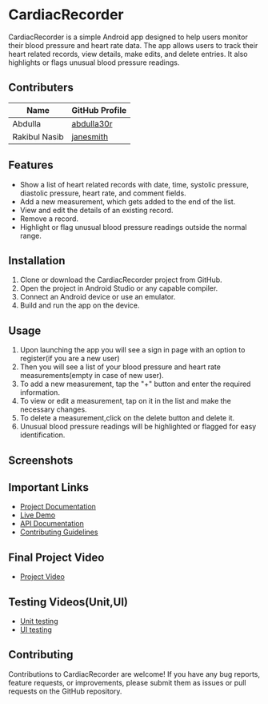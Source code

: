 # CardiacRecorder

CardiacRecorder is a simple Android app designed to help users monitor their blood pressure and heart rate data. The app allows users to track their heart related records, view details, make edits, and delete entries. It also highlights or flags unusual blood pressure readings.

## Contributers
| Name          | GitHub Profile                  |
| ------------- | ------------------------------- |
| Abdulla      | [abdulla30r]([https://github.com/johndoe](https://github.com/abdulla30r))     |
| Rakibul Nasib   | [janesmith]([https://github.com/janesmith](https://github.com/nasib1026)) |

## Features

- Show a list of heart related records with date, time, systolic pressure, diastolic pressure, heart rate, and comment fields.
- Add a new measurement, which gets added to the end of the list.
- View and edit the details of an existing record.
- Remove a record.
- Highlight or flag unusual blood pressure readings outside the normal range.

## Installation

1. Clone or download the CardiacRecorder project from GitHub.
2. Open the project in Android Studio or any capable compiler.
3. Connect an Android device or use an emulator.
4. Build and run the app on the device.

## Usage

1. Upon launching the app you will see a sign in page with an option to register(if you are a new user)
1. Then you will see a list of your blood pressure and heart rate measurements(empty in case of new user).
2. To add a new measurement, tap the "+" button and enter the required information.
3. To view or edit a measurement, tap on it in the list and make the necessary changes.
4. To delete a measurement,click on the delete button and delete it.
5. Unusual blood pressure readings will be highlighted or flagged for easy identification.

## Screenshots


## Important Links

- [Project Documentation](https://your-project-documentation.com)
- [Live Demo](https://your-live-demo.com)
- [API Documentation](https://your-api-documentation.com)
- [Contributing Guidelines](https://your-contributing-guidelines.com)

## Final Project Video
- [Project Video](https://your-project-documentation.com)

## Testing Videos(Unit,UI)
- [Unit testing]([https://your-project-documentation.com](https://github.com/abdulla30r/CardiacRecorder/blob/master/Unittest.mov))
- [UI testing](https://your-project-documentation.com)
## Contributing

Contributions to CardiacRecorder are welcome! If you have any bug reports, feature requests, or improvements, please submit them as issues or pull requests on the GitHub repository.

